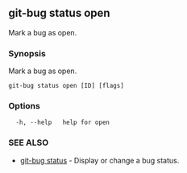 ## git-bug status open

Mark a bug as open.

### Synopsis

Mark a bug as open.

```
git-bug status open [ID] [flags]
```

### Options

```
  -h, --help   help for open
```

### SEE ALSO

* [git-bug status](git-bug_status.md)	 - Display or change a bug status.

